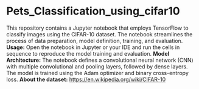# Pets_Classification_using_cifar10
This repository contains a Jupyter notebook that employs TensorFlow to classify images using the CIFAR-10 dataset. 
The notebook streamlines the process of data preparation, model definition, training, and evaluation.
**Usage:**
 Open the notebook in Jupyter or your IDE and run the cells in sequence to reproduce the model training and evaluation.
**Model Architecture:**
 The notebook defines a convolutional neural network (CNN) with multiple convolutional and pooling layers, followed by dense layers. The model is trained using the Adam optimizer and binary cross-entropy loss.
**About the dataset:**
 https://en.wikipedia.org/wiki/CIFAR-10
